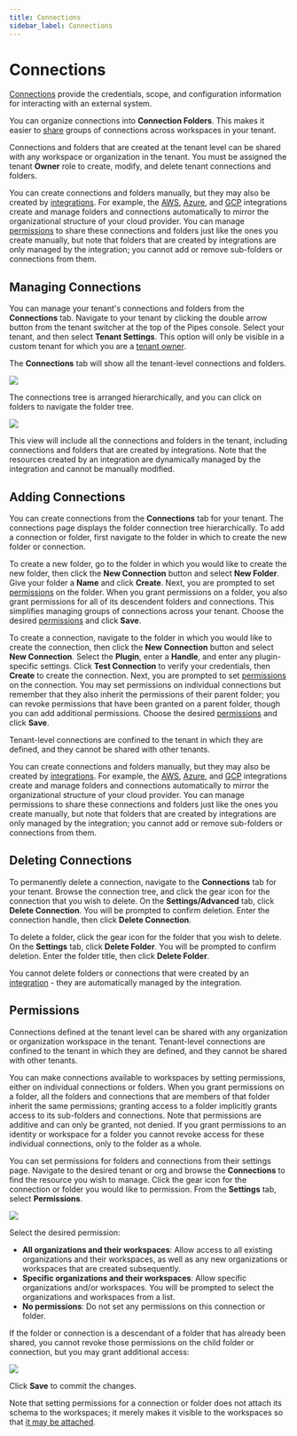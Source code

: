 ```yaml
---
title: Connections
sidebar_label: Connections
---
```


# Connections

[Connections](/pipes/docs/workspaces/connections) provide the credentials, scope, and configuration information for interacting with an external system.

You can organize connections into **Connection Folders**. This makes it easier to [share](#permissions) groups of connections across workspaces in your tenant.

Connections and folders that are created at the tenant level can be shared with any workspace or organization in the tenant.  You must be assigned the tenant **Owner** role to create, modify, and delete tenant connections and folders.

You can create connections and folders manually, but they may also be created by [integrations](/pipes/docs/integrations/).  For example, the [AWS](/pipes/docs/integrations/aws), [Azure](/pipes/docs/integrations/azure), and [GCP](/pipes/docs/integrations/gcp) integrations create and manage folders and connections automatically to mirror the organizational structure of your cloud provider.  You can manage [permissions](#permissions) to share these connections and folders just like the ones you create manually, but note that folders that are created by integrations are only managed by the integration; you cannot add or remove sub-folders or connections from them.


## Managing Connections

You can manage your tenant's connections and folders from the **Connections** tab.  Navigate to your tenant by clicking the double arrow button from the tenant switcher at the top of the Pipes console.  Select your tenant, and then select **Tenant Settings**. This option will only be visible in a custom tenant for which you are a [tenant owner](/pipes/docs/accounts/tenant/members#tenant-roles).  

The **Connections** tab will show all the tenant-level connections and folders.

![](/images/docs/pipes/tenant-connections-list.png)


The connections tree is arranged hierarchically, and you can click on folders to navigate the folder tree.  

![](/images/docs/pipes/tenant-connections-list-subfolder.png)


This view will include all the connections and folders in the tenant, including connections and folders that are created by integrations.  Note that the resources created by an integration are dynamically managed by the integration and cannot be manually modified.


## Adding Connections

You can create connections from the **Connections** tab for your tenant.  The connections page displays the folder connection tree hierarchically.  To add a connection or folder, first navigate to the folder in which to create the new folder or connection.

To create a new folder, go to the folder in which you would like to create the new folder, then click the **New Connection** button and select **New Folder**.   Give your folder a **Name** and click **Create**.  Next, you are prompted to set [permissions](#permissions) on the folder.  When you grant permissions on a folder, you also grant permissions for all of its descendent folders and connections.  This simplifies managing groups of connections across your tenant.  Choose the desired [permissions](#permissions) and click **Save**.

To create a connection, navigate to the folder in which you would like to create the connection, then click the **New Connection** button and select **New Connection**.  Select the **Plugin**, enter a **Handle**, and enter any plugin-specific settings.  Click **Test Connection** to verify your credentials, then **Create** to create the connection.  Next, you are prompted to set [permissions](#permissions) on the connection.   You may set permissions on individual connections but remember that they also inherit the permissions of their parent folder; you can revoke permissions that have been granted on a parent folder, though you can add additional permissions.  Choose the desired [permissions](#permissions) and click **Save**.

 
Tenant-level connections are confined to the tenant in which they are defined, and they cannot be shared with other tenants.
 
You can create connections and folders manually, but they may also be created by [integrations](/pipes/docs/integrations/).  For example, the [AWS](/pipes/docs/integrations/aws), [Azure](/pipes/docs/integrations/azure), and [GCP](/pipes/docs/integrations/gcp) integrations create and manage folders and connections automatically to mirror the organizational structure of your cloud provider.  You can manage permissions to share these connections and folders just like the ones you create manually, but note that folders that are created by integrations are only managed by the integration; you cannot add or remove sub-folders or connections from them.


## Deleting Connections

To permanently delete a connection, navigate to the  **Connections** tab for your tenant. Browse the connection tree, and click the gear icon for the connection that you wish to delete.  On the **Settings/Advanced** tab, click  **Delete Connection**.  You will be prompted to confirm deletion. Enter the connection handle, then click **Delete Connection**.

To delete a folder, click the gear icon for the folder that you wish to delete.  On the **Settings** tab, click **Delete Folder**.  You will be prompted to confirm deletion. Enter the folder title, then click **Delete Folder**.

You cannot delete folders or connections that were created by an [integration](/pipes/docs/integrations/) - they are automatically managed by the integration.


## Permissions

Connections defined at the tenant level can be shared with any organization or organization workspace in the tenant.  Tenant-level connections are confined to the tenant in which they are defined, and they cannot be shared with other tenants.

You can make connections available to workspaces by setting permissions, either on individual connections or folders.  When you grant permissions on a folder, all the folders and connections that are members of that folder inherit the same permissions; granting access to a folder implicitly grants access to its sub-folders and connections.  Note that permissions are additive and can only be granted, not denied. If you grant permissions to an identity or workspace for a folder you cannot revoke access for these individual connections, only to the folder as a whole.

You can set permissions for folders and connections from their settings page. Navigate to the desired tenant or org and browse the **Connections** to find the resource you wish to manage.  Click the gear icon for the connection or folder you would like to permission.  From the **Settings** tab, select **Permissions**. 


![](/images/docs/pipes/tenant-connections-perms-toplevel.png)


Select the desired permission: 
- **All organizations and their workspaces**: Allow access to all existing organizations and their workspaces, as well as any new organizations or workspaces that are created subsequently.
- **Specific organizations and their workspaces**:  Allow specific organizations and/or workspaces.  You will be prompted to select the organizations and workspaces from a list.
- **No permissions**: Do not set any permissions on this connection or folder.

If the folder or connection is a descendant of a folder that has already been shared, you cannot revoke those permissions on the child folder or connection, but you may grant additional access:

![](/images/docs/pipes/tenant-connections-perms-inherited.png)

Click **Save** to commit the changes.

Note that setting permissions for a connection or folder does not attach its schema to the workspaces; it merely makes it visible to the workspaces so that [it may be attached](/pipes/docs/workspaces/connections#adding-schemas).